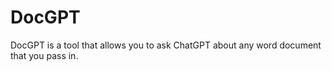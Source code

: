 # DocGPT
DocGPT is a tool that allows you to ask ChatGPT about any word document that you pass in. 
